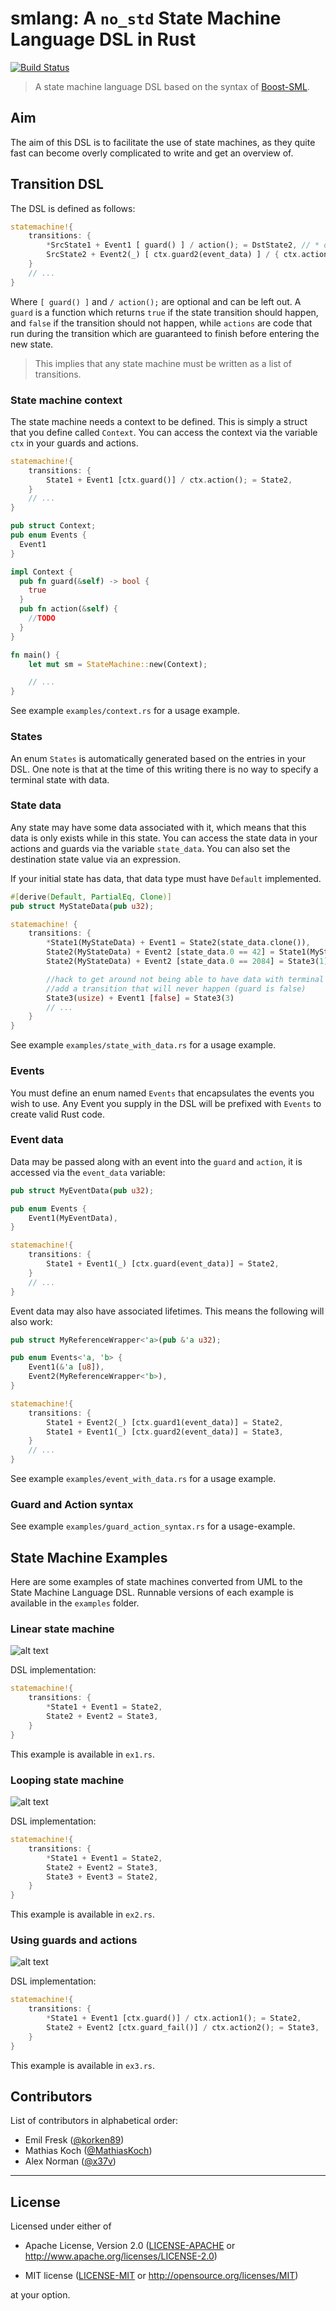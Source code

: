 # smlang: A `no_std` State Machine Language DSL in Rust

[![Build Status](https://travis-ci.org/korken89/smlang-rs.svg?branch=master)](https://travis-ci.org/korken89/smlang-rs)

> A state machine language DSL based on the syntax of [Boost-SML](https://boost-ext.github.io/sml/).

## Aim

The aim of this DSL is to facilitate the use of state machines, as they quite fast can become overly complicated to write and get an overview of.

## Transition DSL

The DSL is defined as follows:

```rust
statemachine!{
    transitions: {
        *SrcState1 + Event1 [ guard() ] / action(); = DstState2, // * denotes starting state
        SrcState2 + Event2(_) [ ctx.guard2(event_data) ] / { ctx.action2(event_data); println!("{}", event_data) } = DstState1,
    }
    // ...
}
```

Where `[ guard() ]` and `/ action();` are optional and can be left out. A `guard` is a function which returns `true` if the state transition should happen, and `false` if the transition should not happen, while `actions` are code that run during the transition which are guaranteed to finish before entering the new state.

> This implies that any state machine must be written as a list of transitions.

### State machine context

The state machine needs a context to be defined.
This is simply a struct that you define called `Context`. You can access the context via the variable `ctx` in your guards and actions.

```rust
statemachine!{
    transitions: {
        State1 + Event1 [ctx.guard()] / ctx.action(); = State2,
    }
    // ...
}

pub struct Context;
pub enum Events {
  Event1
}

impl Context {
  pub fn guard(&self) -> bool {
    true
  }
  pub fn action(&self) {
    //TODO
  }
}

fn main() {
    let mut sm = StateMachine::new(Context);

    // ...
}
```

See example `examples/context.rs` for a usage example.

### States

An enum `States` is automatically generated based on the entries in your DSL.
One note is that at the time of this writing there is no way to specify a terminal state with data.

### State data

Any state may have some data associated with it, which means that this data is only exists while in this state.
You can access the state data in your actions and guards via the variable `state_data`.
You can also set the destination state value via an expression.

If your initial state has data, that data type must have `Default` implemented.

```rust
#[derive(Default, PartialEq, Clone)]
pub struct MyStateData(pub u32);

statemachine! {
    transitions: {
        *State1(MyStateData) + Event1 = State2(state_data.clone()),
        State2(MyStateData) + Event2 [state_data.0 == 42] = State1(MyStateData(2084)),
        State2(MyStateData) + Event2 [state_data.0 == 2084] = State3(1),

        //hack to get around not being able to have data with terminal state..
        //add a transition that will never happen (guard is false)
        State3(usize) + Event1 [false] = State3(3)
        // ...
    }
}
```

See example `examples/state_with_data.rs` for a usage example.

### Events

You must define an enum named `Events` that encapsulates the events you wish to use.
Any Event you supply in the DSL will be prefixed with `Events` to create valid Rust code.

### Event data

Data may be passed along with an event into the `guard` and `action`, it is accessed via the `event_data` variable:

```rust
pub struct MyEventData(pub u32);

pub enum Events {
    Event1(MyEventData),
}

statemachine!{
    transitions: {
        State1 + Event1(_) [ctx.guard(event_data)] = State2,
    }
    // ...
}
```

Event data may also have associated lifetimes. This means the following will also work:

```rust
pub struct MyReferenceWrapper<'a>(pub &'a u32);

pub enum Events<'a, 'b> {
    Event1(&'a [u8]),
    Event2(MyReferenceWrapper<'b>),
}

statemachine!{
    transitions: {
        State1 + Event2(_) [ctx.guard1(event_data)] = State2,
        State1 + Event1(_) [ctx.guard2(event_data)] = State3,
    }
    // ...
}
```

See example `examples/event_with_data.rs` for a usage example.

### Guard and Action syntax

See example `examples/guard_action_syntax.rs` for a usage-example.

## State Machine Examples

Here are some examples of state machines converted from UML to the State Machine Language DSL. Runnable versions of each example is available in the `examples` folder.

### Linear state machine

![alt text](./docs/sm1.png "")

DSL implementation:

```rust
statemachine!{
    transitions: {
        *State1 + Event1 = State2,
        State2 + Event2 = State3,
    }
}
```

This example is available in `ex1.rs`.

### Looping state machine

![alt text](./docs/sm2.png "")

DSL implementation:

```rust
statemachine!{
    transitions: {
        *State1 + Event1 = State2,
        State2 + Event2 = State3,
        State3 + Event3 = State2,
    }
}
```

This example is available in `ex2.rs`.

### Using guards and actions

![alt text](./docs/sm3.png "")

DSL implementation:

```rust
statemachine!{
    transitions: {
        *State1 + Event1 [ctx.guard()] / ctx.action1(); = State2,
        State2 + Event2 [ctx.guard_fail()] / ctx.action2(); = State3,
    }
}
```

This example is available in `ex3.rs`.

## Contributors

List of contributors in alphabetical order:

* Emil Fresk ([@korken89](https://github.com/korken89))
* Mathias Koch ([@MathiasKoch](https://github.com/MathiasKoch))
* Alex Norman ([@x37v](https://github.com/x37v))

---

## License

Licensed under either of

- Apache License, Version 2.0 ([LICENSE-APACHE](LICENSE-APACHE) or
  http://www.apache.org/licenses/LICENSE-2.0)

- MIT license ([LICENSE-MIT](LICENSE-MIT) or http://opensource.org/licenses/MIT)

at your option.

